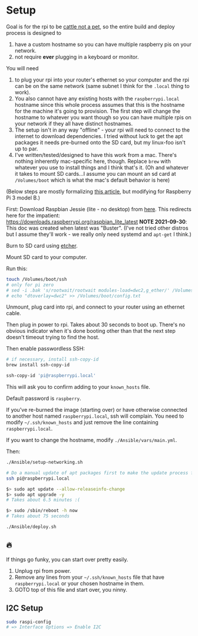 Setup
=====

Goal is for the rpi to be [cattle not a pet](https://www.theregister.co.uk/2013/03/18/servers_pets_or_cattle_cern/), so the entire build and deploy process is designed to 

1. have a custom hostname so you can have multiple raspberry pis on your network.
2. not require **ever** plugging in a keyboard or monitor.

You will need 

1. to plug your rpi into your router's ethernet so your computer and the rpi can be on the same network (same subnet I think for the `.local` thing to work).
2. You also cannot have any existing hosts with the `raspberrypi.local` hostname since this whole process assumes that this is the hostname for the machine it's going to provision. The first step will change the hostname to whatever you want though so you can have multiple rpis on your network if they all have distinct hostnames.
3. The setup isn't in any way "offline" - your rpi will need to connect to the internet to download dependencies. I tried without luck to get the apt packages it needs pre-burned onto the SD card, but my linux-foo isn't up to par.
4. I've written/tested/designed to have this work from a mac. There's nothing inherently mac-specific here, though. Replace `brew` with whatever you use to install things and I think that's it. (Oh and whatever it takes to mount SD cards...I assume you can mount an sd card at `/Volumes/boot` which is what the mac's default behavior is here)


(Below steps are mostly formalizing [this article](http://desertbot.io/ssh-into-pi-zero-over-usb/), but modifying for Raspberry Pi 3 model B.)

First:
Download Raspbian Jessie (lite - no desktop) from [here](https://www.raspberrypi.org/downloads/raspbian/).
This redirects here for the impatient:
https://downloads.raspberrypi.org/raspbian_lite_latest
**NOTE 2021-09-30**: This doc was created when latest was "Buster".
(I've not tried other distros but I assume they'll work - we really only need systemd and `apt-get` I think.)

Burn to SD card using [etcher](https://etcher.io/).

Mount SD card to your computer.

Run this:

```sh
touch /Volumes/boot/ssh
# only for pi zero
# sed -i .bak 's/rootwait/rootwait modules-load=dwc2,g_ether/' /Volumes/boot/cmdline.txt
# echo "dtoverlay=dwc2" >> /Volumes/boot/config.txt
```

Unmount, plug card into rpi, and connect to your router using an ethernet cable. 

Then plug in power to rpi. Takes about 30 seconds to boot up. There's no obvious indicator when it's done booting other than that the next step doesn't timeout trying to find the host.

Then enable passwordless SSH:

```sh
# if necessary, install ssh-copy-id
brew install ssh-copy-id

ssh-copy-id 'pi@raspberrypi.local'
```

This will ask you to confirm adding to your `known_hosts` file.

Default password is `raspberry`.

If you've re-burned the image (starting over) or have otherwise connected to another host named `raspberrypi.local`, ssh will complain. You need to modify `~/.ssh/known_hosts` and just remove the line containing `raspberrypi.local`.

If you want to change the hostname, modify `./Ansible/vars/main.yml`.

Then:

```sh
./Ansible/setup-networking.sh

# Do a manual update of apt packages first to make the update process faster/easier.
ssh pi@raspberrypi.local

$> sudo apt update --allow-releaseinfo-change
$> sudo apt upgrade -y
# Takes about 6.5 minutes :(

$> sudo /sbin/reboot -h now
# Takes about 75 seconds

./Ansible/deploy.sh
```

## 🔥

If things go funky, you can start over pretty easily.

1. Unplug rpi from power.
2. Remove any lines from  your `~/.ssh/known_hosts` file that have `raspberrypi.local` or your chosen hostname in them.
3. GOTO top of this file and start over, you ninny.

## I2C Setup

```sh
sudo raspi-config
# => Interface Options => Enable I2C
```
